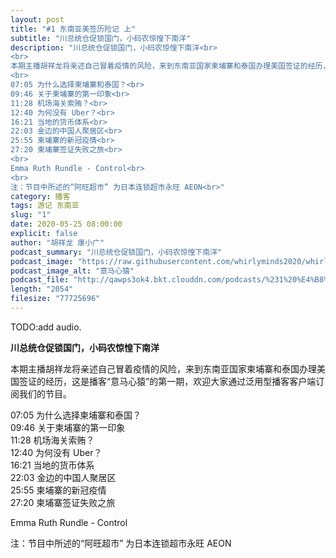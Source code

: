 ```yaml
---
layout: post
title: "#1 东南亚美签历险记 上"
subtitle: "川总统仓促锁国门，小码农惊惶下南洋"
description: "川总统仓促锁国门，小码农惊惶下南洋<br>
<br>
本期主播胡祥龙将亲述自己冒着疫情的风险，来到东南亚国家柬埔寨和泰国办理美国签证的经历，这是播客“意马心猿”的第一期，欢迎大家通过泛用性博客订阅我们的节目。<br>
<br>
07:05 为什么选择柬埔寨和泰国？<br>
09:46 关于柬埔寨的第一印象<br>
11:28 机场海关索贿？<br>
12:40 为何没有 Uber？<br>
16:21 当地的货币体系<br>
22:03 金边的中国人聚居区<br>
25:55 柬埔寨的新冠疫情<br>
27:20 柬埔寨签证失败之旅<br>
<br>
Emma Ruth Rundle - Control<br>
<br>
注：节目中所述的“阿旺超市” 为日本连锁超市永旺 AEON<br>"
category: 播客
tags: 游记 东南亚
slug: "1"
date: 2020-05-25 08:00:00 
explicit: false
author: "胡祥龙 康小广"
podcast_summary: "川总统仓促锁国门，小码农惊惶下南洋"
podcast_image: "https://raw.githubusercontent.com/whirlyminds2020/whirlyminds2020.github.io/master/assets/images/logo.png"
podcast_image_alt: "意马心猿"
podcast_file: "http://qawps3ok4.bkt.clouddn.com/podcasts/%231%20%E4%B8%9C%E5%8D%97%E4%BA%9A%E7%BE%8E%E7%AD%BE%E5%8E%86%E9%99%A9%E8%AE%B0%20%E4%B8%8A.mp3"
length: "2054"
filesize: "77725696"
---
```


TODO:add audio.

__川总统仓促锁国门，小码农惊惶下南洋__

本期主播胡祥龙将亲述自己冒着疫情的风险，来到东南亚国家柬埔寨和泰国办理美国签证的经历，这是播客“意马心猿”的第一期，欢迎大家通过泛用型播客客户端订阅我们的节目。

07:05 为什么选择柬埔寨和泰国？  
09:46 关于柬埔寨的第一印象  
11:28 机场海关索贿？  
12:40 为何没有 Uber？  
16:21 当地的货币体系  
22:03 金边的中国人聚居区  
25:55 柬埔寨的新冠疫情  
27:20 柬埔寨签证失败之旅  

Emma Ruth Rundle - Control

注：节目中所述的“阿旺超市” 为日本连锁超市永旺 AEON
